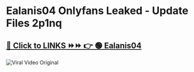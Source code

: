 
 # Ealanis04 Onlyfans Leaked - Update Files 2p1nq

## <h2><a href="https://clipsfans.com/Ealanis04&ref=git">🔗 Click to LINKS ⏩⏩ 👉 🟢 Ealanis04 </a></h2>

<a href="https://clipsfans.com/Ealanis04&ref=git" rel="nofollow" data-target="animated-image.originalLink"><img src="https://i.ibb.co.com/xMMVF88/686577567.gif" alt="Viral Video Original" style="max-width: 100%; display: inline-block;" data-target="animated-image.originalImage"></a>

